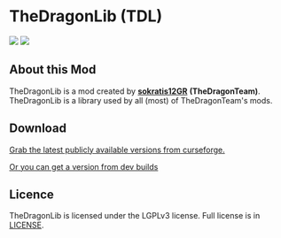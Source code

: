 # TheDragonLib (TDL)

[![](http://cf.way2muchnoise.eu/full_thedragonlib_downloads.svg)](http://minecraft.curseforge.com/projects/thedragonlib)
[![](http://cf.way2muchnoise.eu/versions/thedragonlib.svg)](http://minecraft.curseforge.com/projects/thedragonlib)

## About this Mod

TheDragonLib is a mod created by **[sokratis12GR](http://ftb.gamepedia.com/sokratis12GR)** **(TheDragonTeam)**.
TheDragonLib is a library used by all (most) of TheDragonTeam's mods.

## Download

[Grab the latest publicly available versions from curseforge.](https://minecraft.curseforge.com/projects/thedragonlib/files)

[Or you can get a version from dev builds](http://fdn.redstone.tech/TheDragonTeam/thedragonlib/jars/)

## Licence

TheDragonLib is licensed under the LGPLv3 license. Full license is in [LICENSE](https://github.com/TheDragonTeam/TheDragonLib/blob/master/LICENSE).
